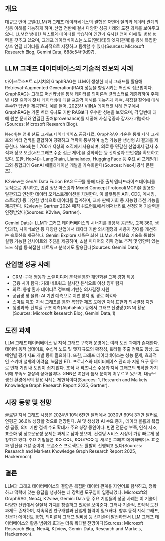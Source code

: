 ## 개요
대규모 언어 모델(LLM)과 그래프 데이터베이스의 결합은 자연어 질의와 데이터 관계의 심층 이해를 가능하게 하며, 산업 전반에 걸쳐 다양한 성공 사례와 도전 과제를 보여주고 있다. LLM은 방대한 텍스트와 데이터를 학습하여 인간과 유사한 언어 이해 및 생성 능력을 갖추고 있으며, 그래프 데이터베이스는 노드(엔티티)와 엣지(관계)를 통해 복잡한 상호 연결 데이터를 효과적으로 저장하고 탐색할 수 있다(Sources: Microsoft Research Blog, Gemini Data, 688c54ff9d97).

## LLM 그래프 데이터베이스의 기술적 진보와 사례
마이크로소프트 리서치의 GraphRAG는 LLM이 생성한 지식 그래프를 활용해 Retrieval-Augmented Generation(RAG) 성능을 향상시키는 혁신적 접근법이다. GraphRAG는 그래프 머신러닝을 통해 데이터를 의미론적 클러스터로 계층화하여 주제별 사전 요약과 전체 데이터셋에 대한 포괄적 이해를 가능하게 하며, 복잡한 질의에 대해 우수한 답변을 제공한다. 예를 들어, 2023년 VIINA 데이터셋 사례 연구에서 GraphRAG는 기존 벡터 유사도 기반 RAG보다 우수한 성능을 보였으며, 각 답변에 대해 원본 문서와 연결된 출처(provenance)를 제공해 사실 검증과 감사가 가능하다(Sources: Microsoft Research Blog).

Neo4j는 업계 선도 그래프 데이터베이스 공급자로, GraphRAG 기술을 통해 지식 그래프와 벡터 검색을 결합하여 정확하고 맥락이 풍부하며 설명 가능한 생성형 AI 결과를 제공한다. Neo4j는 1,700개 이상의 조직에서 사용되며, 의료 등 민감한 산업에서 감사 추적과 정보 보안(서브그래프 수준 접근 제어)을 강화하는 등 신뢰성과 보안성을 확보하고 있다. 또한, Neo4j는 LangChain, LlamaIndex, Hugging Face 등 주요 AI 프레임워크와 통합되어 GenAI 애플리케이션 개발을 가속화한다(Sources: Neo4j 공식 콘텐츠).

K2view는 GenAI Data Fusion RAG 도구를 통해 다중 출처 엔터프라이즈 데이터를 동적으로 쿼리하고, 민감 정보 마스킹과 Model Concept Protocol(MCP)을 활용한 일관되고 안전한 데이터 오케스트레이션을 지원한다. 이 플랫폼은 API, CDC, 메시징, 스트리밍 등 다양한 방식으로 데이터를 집계하며, 교차 판매 기회 등 지능형 추천 기능을 제공한다. K2view는 Gartner 2024 매직 쿼드런트에서 비저너리로 선정되어 기술력을 인정받았다(Sources: K2view, Gartner).

Gemini Data는 LLM과 그래프 데이터베이스의 시너지를 활용해 공급망, 고객 360, 생명과학, 사이버보안 등 다양한 산업에서 데이터 기반 의사결정과 사용자 참여를 개선하는 솔루션을 제공한다. Gemini Explore 제품은 최신 LLM과 기계학습 기술을 통합해 실행 가능한 인사이트와 추천을 제공하며, 소셜 미디어의 허위 정보 추적 및 영향력 있는 노드 식별 등 복잡한 네트워크 분석에도 활용된다(Sources: Gemini Data).

## 산업별 성공 사례
- CRM: 구매 행동과 소셜 미디어 분석을 통한 개인화된 고객 경험 제공
- 금융 사기 탐지: 거래 네트워크 실시간 분석으로 이상 징후 탐지
- 의료: 통합 환자 데이터로 정보에 기반한 의사결정 지원
- 공급망 및 물류: AI 기반 예측으로 지연 방지 및 경로 최적화
- 스마트 제조: 지식 그래프를 통한 복잡한 제조 도메인 지식 표현과 의사결정 지원
- 생명과학: 단백질 구조 예측(AlphaFold) 등에서 그래프 신경망(GNN) 활용(Sources: Microsoft Research Blog, Gemini Data, 1)

## 도전 과제
LLM 그래프 데이터베이스 및 지식 그래프 구축과 운영에는 여러 도전 과제가 존재한다. 데이터 동적 업데이트, 수십억 노드 및 엣지 규모의 확장성, 트리플 추출 정확도 향상, 도메인별 평가 지표 개발 등이 필요하다. 또한, 그래프 데이터베이스는 성능 문제, 효과적인 스키마 설계의 어려움, 복잡한 ETL 프로세스와 데이터베이스 관리자 지원 요구 등으로 인해 기업 내 도입이 쉽지 않다. 조직 내 비즈니스 수용과 지식 그래프의 명확한 가치 이해 부족도 성장의 장애물이다. GNN은 여전히 틈새 분야에 머무르고 있으며, 대규모 생산 환경에서의 활용 사례는 제한적이다(Sources: 1, Research and Markets Knowledge Graph Research Report 2025, Gartner).

## 시장 동향 및 전망
글로벌 지식 그래프 시장은 2024년 10억 6천만 달러에서 2030년 69억 3천만 달러로 연평균 36.6% 성장할 것으로 전망된다. AI 및 생성형 AI 수요 증가, 데이터 볼륨과 복잡성 급증, 의미 기반 검색 수요 확대가 주요 성장 동인이다. 반면 전문성 부족, 인식 저조, 표준화 및 상호운용성 문제는 과제로 남아 있으며, 컨설팅 서비스 시장이 가장 빠르게 성장하고 있다. 주요 기업들은 ISO GQL, SQL/PGQ 등 새로운 그래프 데이터베이스 표준과 엔진을 개발 중이며, 오픈소스 프로젝트도 활발히 진행되고 있다(Sources: Research and Markets Knowledge Graph Research Report 2025, Hackernoon).

## 결론
LLM과 그래프 데이터베이스의 결합은 복잡한 데이터 관계를 자연어로 탐색하고, 정확하고 맥락에 맞는 응답을 생성하는 데 강력한 도구임이 입증되었다. Microsoft의 GraphRAG, Neo4j, K2view, Gemini Data 등 주요 기업들의 성공 사례는 이 기술이 다양한 산업에서 실질적 가치를 창출하고 있음을 보여준다. 그러나 기술적, 조직적 도전 과제도 존재하며, 지속적인 연구개발과 산업계 협력이 필요하다. 향후 동적 지식 그래프, 전문가 에이전트 통합, 의미론적 그래프 임베딩 등 신기술이 발전하면서 LLM 그래프 데이터베이스의 활용 범위와 효과는 더욱 확대될 전망이다(Sources: Microsoft Research Blog, Neo4j, K2view, Gemini Data, Research and Markets, Hackernoon).